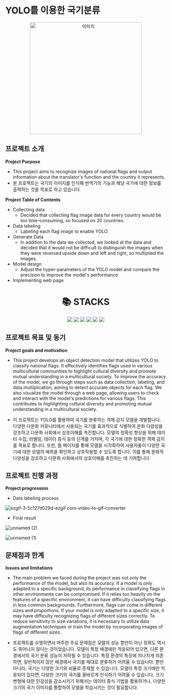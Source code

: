 # YOLO를 이용한 국기분류
<p align="center">
  <img src="https://github.com/2reten/ML-DL-Project/assets/145303952/123dc9f1-79df-4fac-a6dd-64b60ea19abc" width="350" height="350" alt="이미지">
</p>

## 프로젝트 소개

**Project Purpose**

 - This project aims to recognize images of national flags and output information about the translator's function and the country it represents.
 - 본 프로젝트는 국기의 이미지를 인식해 번역기의 기능과 해당 국가에 대한 정보를 출력하는 것을 목표로 하고 있습니다.
   
**Project Table of Contents**
- Collecting data
  - Decided that collecting flag image data for every country would be too time-consuming, so focused on 20 countries.
- Data labeling
  - Labeling each flag image to enable YOLO.
- Generate Data
  - In addition to the data we collected, we looked at the data and decided that it would not be difficult to distinguish the images when they were reversed upside down and left and right, so multiplied the images.
- Model design
  - Adjust the hyper-parameters of the YOLO model and compare the precision to improve the model's performance
- Implementing web page


<div align=center><h1>📚 STACKS</h1></div>

<div align=center>
<img src="https://img.shields.io/badge/python-3776AB?style=for-the-badge&logo=python&logoColor=white">
<img src="https://img.shields.io/badge/CNN-CC0000?style=for-the-badge&logo=CNN&logoColor=white">
<img src="https://img.shields.io/badge/flask-000000?style=for-the-badge&logo=flask&logoColor=white">
<img src="https://img.shields.io/badge/jupyter-232F3E?style=for-the-badge&logo=jupyter&logoColor=white">
<img src="https://img.shields.io/badge/Pycharm-000000?style=for-the-badge&logo=pycharm&logoColor=white">
<img src="https://img.shields.io/badge/google colab-F9AB00?style=for-the-badge&logo=google colab&logoColor=white">
<br>
</div>

## 프로젝트 목표 및 동기
**Project goals and motivation**
- This project develops an object detection model that utilizes YOLO to classify national flags. It effectively identifies flags used in various multicultural communities to highlight cultural diversity and promote mutual understanding in a multicultural society. To improve the accuracy of the model, we go through steps such as data collection, labeling, and data multiplication, aiming to detect accurate objects for each flag. We also visualize the model through a web page, allowing users to check and interact with the model's predictions for various flags. This contributes to highlighting cultural diversity and promoting mutual understanding in a multicultural society.

- 이 프로젝트는 YOLO를 활용하여 국기를 분류하는 객체 감지 모델을 개발합니다. 다양한 다문화 커뮤니티에서 사용되는 국기를 효과적으로 식별하여 문화 다양성을 강조하고 다문화 사회에서 상호이해를 촉진합니다. 모델의 정확성 향상을 위해 데이터 수집, 라벨링, 데이터 증식 등의 단계를 거치며, 각 국기에 대한 정확한 객체 감지를 목표로 합니다. 또한, 웹 페이지를 통해 모델을 시각화하여 사용자들이 다양한 국기에 대한 모델의 예측을 확인하고 상호작용할 수 있도록 합니다. 이를 통해 문화적 다양성을 강조하고 다문화 사회에서의 상호이해를 촉진하는 데 기여합니다.
  
## 프로젝트 진행 과정
**Project progression**

- Data labeling process
  
 ![ezgif-3-5c127d029d-ezgif com-video-to-gif-converter](https://github.com/2reten/ML-DL-Project/assets/145303952/6b392ffb-fc57-47f5-86df-e263dfb3a8e6)

- Final result
  
![unnamed (2)](https://github.com/2reten/ML-DL-Project/assets/145303952/522d172f-93fb-40d4-82c0-53ffc825e29a)

![unnamed (1)](https://github.com/2reten/ML-DL-Project/assets/145303952/cd60ca21-b3b6-4fd8-b2e8-df20e41c630b)




## 문제점과 한계
**Issues and limitations**
- The main problem we faced during the project was not only the performance of the model, but also its accuracy. If a model is only adapted to a specific background, its performance in classifying flags in other environments can be compromised. If it relies too heavily on the features of a specific environment, it can have difficulty classifying flags in less common backgrounds. Furthermore, flags can come in different sizes and proportions. If your model is only adapted to a specific size, it may have difficulty recognizing flags of different sizes correctly. To reduce sensitivity to size variations, it is necessary to utilize data augmentation techniques or train the model by incorporating images of flags of different sizes.
  
- 프로젝트를 수행하면서 마주한 주요 문제점은 모델의 성능 뿐만이 아닌 정확도 역시도 뛰어나지 않다는 것이었습니다. 모델이 특정 배경에만 적응되어 있으면, 다른 환경에서의 국기 분류 성능이 저하될 수 있습니다. 특정 환경의 특징에 지나치게 의존하면, 일반적이지 않은 배경에서 국기를 제대로 분류하기 어려울 수 있습니다. 뿐만 아니라, 국기는 다양한 크기와 비율로 존재할 수 있습니다. 모델이 특정 크기에만 적응되어 있다면, 다양한 크기의 국기를 올바르게 인식하기 어려울 수 있습니다. 크기 변형에 대한 민감성을 감소시키기 위해서는 데이터 증식 기법을 활용하거나, 다양한 크기의 국기 이미지를 통합하여 모델을 학습시키는 것이 필요합니다.
